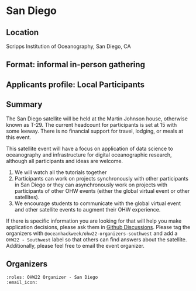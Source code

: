 # San Diego

## Location

Scripps Institution of Oceanography, San Diego, CA

## Format: informal in-person gathering

## Applicants profile: Local Participants

## Summary

The San Diego satellite will be held at the Martin Johnson house, otherwise known as T-29. The current headcount for participants is set at 15 with some leeway. There is no financial support for travel, lodging, or meals at this event.

This satellite event will have a focus on application of data science to oceanography and infrastructure for digital oceanographic research, although all participants and ideas are welcome.

1. We will watch all the tutorials together
2. Participants can work on projects synchronously with other participants in San Diego or they can asynchronously work on projects with participants of other OHW events (either the global virtual event or other satellites).
3. We encourage students to communicate with the global virtual event and other satellite events to augment their OHW experience.

If there is specific information you are looking for that will help you make application decisions, please ask them in [Github Discussions](https://github.com/orgs/oceanhackweek/discussions/categories/q-a?discussions_q=category%3AQ%26A+label%3A%22OHW22+-+Southwest%22).
Please tag the organizers with `@oceanhackweek/ohw22-organizers-southwest` and add a `OHW22 - Southwest` label so that others can find answers about the satellite.
Additionally, please feel free to email the event organizer.

## Organizers

```{ohw-team}
:roles: OHW22 Organizer - San Diego
:email_icon:
```
